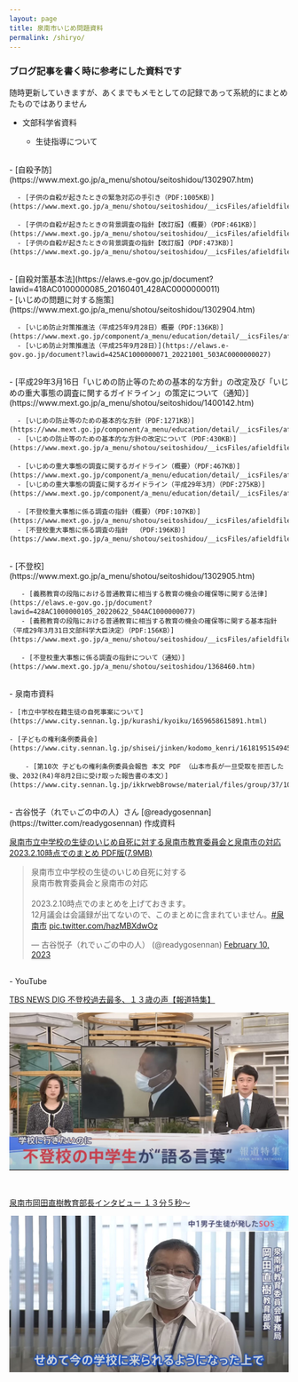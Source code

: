 ```yaml
---
layout: page
title: 泉南市いじめ問題資料
permalink: /shiryo/
---
```

### ブログ記事を書く時に参考にした資料です　　

随時更新していきますが、あくまでもメモとしての記録であって系統的にまとめたものではありません  

- 文部科学省資料

  - 生徒指導について  
<br />
    - [自殺予防](https://www.mext.go.jp/a_menu/shotou/seitoshidou/1302907.htm)  

      - [子供の自殺が起きたときの緊急対応の手引き（PDF:1005KB）](https://www.mext.go.jp/a_menu/shotou/seitoshidou/__icsFiles/afieldfile/2018/08/13/1408018_001.pdf) 
    
      - [子供の自殺が起きたときの背景調査の指針【改訂版】（概要）（PDF:461KB）](https://www.mext.go.jp/a_menu/shotou/seitoshidou/__icsFiles/afieldfile/2018/08/16/1408019_001.pdf)
      - [子供の自殺が起きたときの背景調査の指針【改訂版】（PDF:473KB）](https://www.mext.go.jp/a_menu/shotou/seitoshidou/__icsFiles/afieldfile/2018/08/16/1408019_002.pdf)  
<br />
      - [自殺対策基本法](https://elaws.e-gov.go.jp/document?lawid=418AC0100000085_20160401_428AC0000000011)  
<br />
    - [いじめの問題に対する施策](https://www.mext.go.jp/a_menu/shotou/seitoshidou/1302904.htm)  

      - [いじめ防止対策推進法（平成25年9月28日）概要（PDF:136KB）](https://www.mext.go.jp/component/a_menu/education/detail/__icsFiles/afieldfile/2018/08/21/1400030_001_1_1.pdf)  
      - [いじめ防止対策推進法（平成25年9月28日）](https://elaws.e-gov.go.jp/document?lawid=425AC1000000071_20221001_503AC0000000027)  
<br />
      - [平成29年3月16日「いじめの防止等のための基本的な方針」の改定及び「いじめの重大事態の調査に関するガイドライン」の策定について（通知）](https://www.mext.go.jp/a_menu/shotou/seitoshidou/1400142.htm)  

      - [いじめの防止等のための基本的な方針（PDF:1271KB）](https://www.mext.go.jp/component/a_menu/education/detail/__icsFiles/afieldfile/2019/06/26/1400030_007.pdf)  
      - [いじめの防止等のための基本的な方針の改定について（PDF:430KB）](https://www.mext.go.jp/a_menu/shotou/seitoshidou/__icsFiles/afieldfile/2018/07/23/1400142_002.pdf)  

      - [いじめの重大事態の調査に関するガイドライン（概要）（PDF:467KB）](https://www.mext.go.jp/component/a_menu/education/detail/__icsFiles/afieldfile/2019/06/26/1400030_008_1_1.pdf)  
      - [いじめの重大事態の調査に関するガイドライン（平成29年3月）（PDF:275KB）](https://www.mext.go.jp/component/a_menu/education/detail/__icsFiles/afieldfile/2019/06/26/1400030_009.pdf)  

      - [不登校重大事態に係る調査の指針（概要）（PDF:107KB）](https://www.mext.go.jp/a_menu/shotou/seitoshidou/__icsFiles/afieldfile/2016/03/22/1368460_2.pdf)  
      - [不登校重大事態に係る調査の指針  （PDF:196KB）](https://www.mext.go.jp/a_menu/shotou/seitoshidou/__icsFiles/afieldfile/2016/07/14/1368460_1.pdf)  
<br />
     - [不登校](https://www.mext.go.jp/a_menu/shotou/seitoshidou/1302905.htm)  

       - [義務教育の段階における普通教育に相当する教育の機会の確保等に関する法律](https://elaws.e-gov.go.jp/document?lawid=428AC1000000105_20220622_504AC1000000077)  
       - [義務教育の段階における普通教育に相当する教育の機会の確保等に関する基本指針（平成29年3月31日文部科学大臣決定）（PDF:156KB）](https://www.mext.go.jp/a_menu/shotou/seitoshidou/__icsFiles/afieldfile/2017/04/17/1384371_1.pdf)  

       - [不登校重大事態に係る調査の指針について（通知）](https://www.mext.go.jp/a_menu/shotou/seitoshidou/1368460.htm)  
<br />
- 泉南市資料

	- [市立中学校在籍生徒の自死事案について](https://www.city.sennan.lg.jp/kurashi/kyoiku/1659658615891.html)  

	- [子どもの権利条例委員会](https://www.city.sennan.lg.jp/shisei/jinken/kodomo_kenri/1618195154945.html)  

		- [第10次 子どもの権利条例委員会報告 本文 PDF （山本市長が一旦受取を拒否した後、2032(R4)年8月2日に受け取った報告書の本文）](https://www.city.sennan.lg.jp/ikkrwebBrowse/material/files/group/37/10jihoukoku2.pdf)  
<br />
- 古谷悦子（れでぃごの中の人）さん [@readygosennan](https://twitter.com/readygosennan) 作成資料  

[泉南市立中学校の生徒のいじめ自死に対する泉南市教育委員会と泉南市の対応 2023.2.10時点でのまとめ PDF版(7.9MB)](/assets/docs/readygoreport.pdf)

<blockquote class="twitter-tweet"><p lang="ja" dir="ltr">泉南市立中学校の生徒のいじめ自死に対する<br>泉南市教育委員会と泉南市の対応<br><br>2023.2.10時点でのまとめを上げておきます。<br>12月議会は会議録が出てないので、このまとめに含まれていません。<a href="https://twitter.com/hashtag/%E6%B3%89%E5%8D%97%E5%B8%82?src=hash&amp;ref_src=twsrc%5Etfw">#泉南市</a> <a href="https://t.co/hazMBXdwOz">pic.twitter.com/hazMBXdwOz</a></p>&mdash; 古谷悦子（れでぃごの中の人） (@readygosennan) <a href="https://twitter.com/readygosennan/status/1623871164660711424?ref_src=twsrc%5Etfw">February 10, 2023</a></blockquote> <script async src="https://platform.twitter.com/widgets.js" charset="utf-8"></script>

<br />
- YouTube

[TBS NEWS DIG 不登校過去最多、１３歳の声【報道特集】](https://youtu.be/oEhZ-oJ9Uuo)  

[![報道特集 不登校過去最多１３歳の声](/assets/images/shiryo-001.jpg)](https://youtu.be/oEhZ-oJ9Uuo)  

<br />

[泉南市岡田直樹教育部長インタビュー １３分５秒〜](https://youtu.be/oEhZ-oJ9Uuo?t=785)

[![泉南市岡田直樹教育部長インタビュー](/assets/images/shiryo-002.jpg)](https://youtu.be/oEhZ-oJ9Uuo?t=785)
